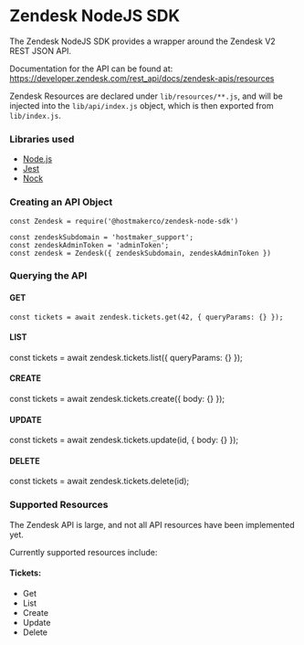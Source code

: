 # Zendesk NodeJS SDK

The Zendesk NodeJS SDK provides a wrapper around the Zendesk V2 REST JSON API.

Documentation for the API can be found at: https://developer.zendesk.com/rest_api/docs/zendesk-apis/resources

Zendesk Resources are declared under `lib/resources/**.js`, and will be injected into the `lib/api/index.js` object, which is then exported from `lib/index.js`.


### Libraries used
* [Node.js](https://nodejs.org/en/)
* [Jest](https://jestjs.io/)
* [Nock](https://github.com/nock/nock)


### Creating an API Object

```
const Zendesk = require('@hostmakerco/zendesk-node-sdk')

const zendeskSubdomain = 'hostmaker_support';
const zendeskAdminToken = 'adminToken';
const zendesk = Zendesk({ zendeskSubdomain, zendeskAdminToken })
```

### Querying the API
#### GET
```
const tickets = await zendesk.tickets.get(42, { queryParams: {} });
```

#### LIST
const tickets = await zendesk.tickets.list({ queryParams: {} });

#### CREATE
const tickets = await zendesk.tickets.create({ body: {} });

#### UPDATE
const tickets = await zendesk.tickets.update(id, { body: {} });

#### DELETE
const tickets = await zendesk.tickets.delete(id);

### Supported Resources
The Zendesk API is large, and not all API resources have been implemented yet.

Currently supported resources include:

#### Tickets:
 - Get
 - List
 - Create
 - Update
 - Delete